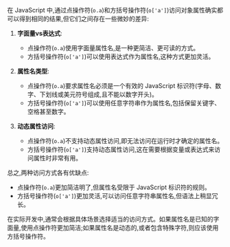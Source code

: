 在 JavaScript 中,通过点操作符(`o.a`)和方括号操作符(`o['a']`)访问对象属性确实都可以得到相同的结果,但它们之间存在一些微妙的差异:

1. **字面量vs表达式**:
   - 点操作符(`o.a`)使用字面量属性名,是一种更简洁、更可读的方式。
   - 方括号操作符(`o['a']`)可以使用表达式作为属性名,这种方式更加灵活。

2. **属性名类型**:
   - 点操作符(`o.a`)要求属性名必须是一个有效的 JavaScript 标识符(字母、数字、下划线或美元符号组成,且不能以数字开头)。
   - 方括号操作符(`o['a']`)可以使用任意字符串作为属性名,包括保留关键字、空格甚至数字。

3. **动态属性访问**:
   - 点操作符(`o.a`)不支持动态属性访问,即无法访问在运行时才确定的属性名。
   - 方括号操作符(`o['a']`)支持动态属性访问,这在需要根据变量或表达式来访问属性时非常有用。

总之,两种访问方式各有优缺点:

- 点操作符(`o.a`)更加简洁明了,但属性名受限于 JavaScript 标识符的规则。
- 方括号操作符(`o['a']`)更加灵活,可以访问任意字符串属性名,但语法上稍显冗长。

在实际开发中,通常会根据具体场景选择适当的访问方式。如果属性名是已知的字面量,使用点操作符更加简洁;如果属性名是动态的,或者包含特殊字符,则应该使用方括号操作符。